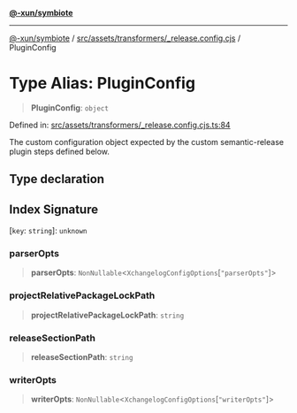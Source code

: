 [**@-xun/symbiote**](../../../../../README.md)

***

[@-xun/symbiote](../../../../../README.md) / [src/assets/transformers/\_release.config.cjs](../README.md) / PluginConfig

# Type Alias: PluginConfig

> **PluginConfig**: `object`

Defined in: [src/assets/transformers/\_release.config.cjs.ts:84](https://github.com/Xunnamius/symbiote/blob/16c5abb574a56340fcb49cdcf402702ed3917f82/src/assets/transformers/_release.config.cjs.ts#L84)

The custom configuration object expected by the custom semantic-release
plugin steps defined below.

## Type declaration

## Index Signature

\[`key`: `string`\]: `unknown`

### parserOpts

> **parserOpts**: `NonNullable`\<`XchangelogConfigOptions`\[`"parserOpts"`\]\>

### projectRelativePackageLockPath

> **projectRelativePackageLockPath**: `string`

### releaseSectionPath

> **releaseSectionPath**: `string`

### writerOpts

> **writerOpts**: `NonNullable`\<`XchangelogConfigOptions`\[`"writerOpts"`\]\>
